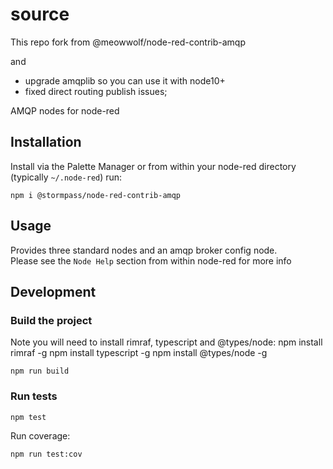 

# source
This repo fork from @meowwolf/node-red-contrib-amqp

and

+ upgrade amqplib so you can use it with node10+
+ fixed direct routing publish issues;

AMQP nodes for node-red

## Installation

Install via the Palette Manager or from within your node-red directory (typically `~/.node-red`) run:

```
npm i @stormpass/node-red-contrib-amqp
```

## Usage

Provides three standard nodes and an amqp broker config node.  
Please see the `Node Help` section from within node-red for more info

## Development

### Build the project

Note you will need to install rimraf, typescript and @types/node:
npm install rimraf -g
npm install typescript -g
npm install @types/node -g

```
npm run build
```

### Run tests

```
npm test
```

Run coverage:

```
npm run test:cov
```

